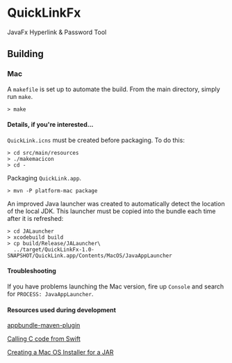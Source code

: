 # QuickLinkFx
JavaFx Hyperlink &amp; Password Tool

## Building

### Mac

A `makefile` is set up to automate the build.  From the main directory, simply run `make`.
```shell script
> make
```

#### Details, if you're interested...

`QuickLink.icns` must be created before packaging.  To do this:
```shell script
> cd src/main/resources
> ./makemacicon
> cd -
```

Packaging `QuickLink.app`.
```shell script
> mvn -P platform-mac package
```

An improved Java launcher was created to automatically detect the location of the local JDK.
This launcher must be copied into the bundle each time after it is refreshed:
```shell script
> cd JALauncher
> xcodebuild build
> cp build/Release/JALauncher\
  ../target/QuickLinkFx-1.0-SNAPSHOT/QuickLink.app/Contents/MacOS/JavaAppLauncher
```

#### Troubleshooting
If you have problems launching the Mac version, fire up `Console` and search for 
`PROCESS: JavaAppLauncher`.

#### Resources used during development
[appbundle-maven-plugin](https://github.com/federkasten/appbundle-maven-plugin)

[Calling C code from Swift](https://theswiftdev.com/how-to-call-c-code-from-swift/)

[Creating a Mac OS Installer for  a JAR](https://centerkey.com/mac/java/)